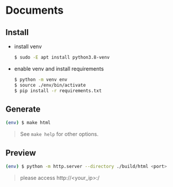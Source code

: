 # Documents

## Install

* install venv

  ```sh
  $ sudo -E apt install python3.8-venv
  ```

* enable venv and install requirements

  ```sh
  $ python -m venv env
  $ source ./env/bin/activate
  $ pip install -r requirements.txt
  ```

## Generate

```sh
(env) $ make html
```

> See `make help` for other options.

## Preview

```sh
(env) $ python -m http.server --directory ./build/html <port>
```

> please access http://<your_ip>:<port>/